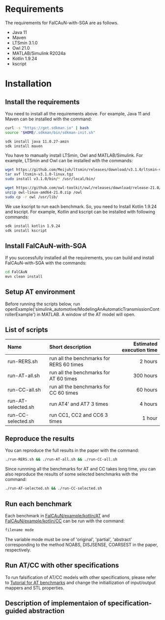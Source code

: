 # 

# Requirements
The requirements for FalCAuN-with-SGA are as follows.
- Java 11
- Maven
- LTSmin 3.1.0
- Owl 21.0
- MATLAB/Simulink R2024a
- Kotlin 1.9.24
- kscript

# Installation

## Install the requirements
You need to install all the requirements above.
For example, Java 11 and Maven can be installed with the command:
```sh
curl -s "https://get.sdkman.io" | bash
source "$HOME/.sdkman/bin/sdkman-init.sh"

sdk install java 11.0.27-amzn
sdk install maven
```

You have to manually install LTSmin, Owl and MATLAB/Simulink.
For example, LTSmin and Owl can be installed with the commands:
```sh
wget https://github.com/Meijuh/ltsmin/releases/download/v3.1.0/ltsmin-v3.1.0-linux.tgz
tar xvf ltsmin-v3.1.0-linux.tgz
sudo install v3.1.0/bin/* /usr/local/bin/

wget https://github.com/owl-toolkit/owl/releases/download/release-21.0/owl-linux-amd64-21.0.zip
unzip owl-linux-amd64-21.0.zip /owl
sudo cp -r owl /usr/lib/
```

We use kscript to run each benchmark.
So, you need to Install Kotlin 1.9.24 and kscript.
For example, Kotlin and kscript can be installed with following commands:
```sh
sdk install kotlin 1.9.24
sdk install kscript
```

## Install FalCAuN-with-SGA
If you successfully installed all the requirements, you can build and install FalCAuN-with-SGA with the commands:
```sh
cd FalCAuN
mvn clean install
```

## Setup AT environment
Before running the scripts below, run openExample('simulink_automotive/ModelingAnAutomaticTransmissionControllerExample') in MATLAB. A window of the AT model will open.

## List of scripts
|Name|Short description|Estimated execution time|
|:---|:---|---:|
|run-RERS.sh|run all the benchmarks for RERS 60 times|2 hours|
|run-AT-all.sh|run all the benchmarks for AT 60 times|300 hours|
|run-CC-all.sh|run all the benchmarks for CC 60 times|60 hours|
|run-AT-selected.sh|run AT4' and AT7 3 times|4 hours|
|run-CC-selected.sh|run CC1, CC2 and CC6 3 times|1 hour|

## Reproduce the results
You can reproduce the full results in the paper with the command:
```sh
./run-RERS.sh && ./run-AT-all.sh && ./run-CC-all.sh
```

Since runnning all the benchmarks for AT and CC takes long time, you can also reproduce the results of some selected benchmarks with the command:
```sh
./run-AT-selected.sh && ./run-CC-selected.sh
```

## Run each benchmark
Each benchmark in [FalCAuN/example/kotlin/AT](/FalCAuN/example/kotlin/AT) and [FalCAuN/example/kotlin/CC](/FalCAuN/example/kotlin/CC) can be run with the command:
```sh
filename mode
```
The variable mode must be one of 'original', 'partial', 'abstract' corresponding to the method NOABS, DISJSENSE, COARSEST in the paper, respectively.

## Run AT/CC with other specifications
To run falsification of AT/CC models with other specifications, please refer to [Tutorial for AT benchmarks](/FalCAuN/example/kotlin/AT/tutorial.md) and change the initiallization of input/output mappers and STL properties.

## Description of implementaion of specification-guided abstraction